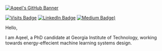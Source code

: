 [![Aqeel's GitHub Banner](./assets/GitHubHeader.png)](https://braydoncoyer.dev)

[![Visits Badge](https://badges.pufler.dev/visits/aqeelanwar/aqeelanwar)](https:aqeel-anwar.com)
[![LinkedIn Badge](https://img.shields.io/badge/LinkedIn-Profile-informational?style=flat&logo=linkedin&logoColor=white&color=0D76A8)](https://www.linkedin.com/in/aqeelanwarmalik/)
[![Medium Badge](https://img.shields.io/badge/Medium-Profile-informational?style=flat&logo=medium&logoColor=white&color=black))](https://aqeel-anwar.medium.com)

Hello,

I am Aqeel, a PhD candidate at Georgia Institute of Technology, working towards energy-effecient machine learning systems design. 
